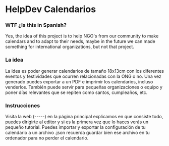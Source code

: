 # HelpDev Calendarios

### WTF ¿Is this in Spanish?
Yes, the idea of this project is to help NGO's from our community to make calendars and to adapt to their needs, maybe in the future we can made something for international organizations, but not that project.

### La idea
La idea es poder generar calendarios de tamaño 18x13cm con los diferentes eventos y festividades que ocurren relacionadas con la ONG o no.
Una vez generado puedes exportar a un PDF e imprimir los calendarios, incluso venderlos.
También puede servir para pequeñas organizaciones o equipo y poner días relevantes que se repiten como santos, cumpleaños, etc.

### Instrucciones
Visita la web (-----) en la página principal explicamos en que consiste todo, puedes dirigirte al editor y si es la primera vez que lo haces verás un pequeño tutorial.
Puedes importar y exportar la configuración de tu calendario a un archivo .json recuerda guardar bien ese archivo en tu ordenador para no perder el calendario.
